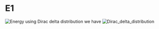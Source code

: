 # E1
![Energy](https://github.com/user-attachments/assets/bcb1c8a3-6d08-4988-b9d1-f55d2dd119e5)
using Dirac delta distribution we have ![Dirac_delta_distribution](https://github.com/user-attachments/assets/2e9a97f4-af15-4f04-a495-813375ac05bc)
